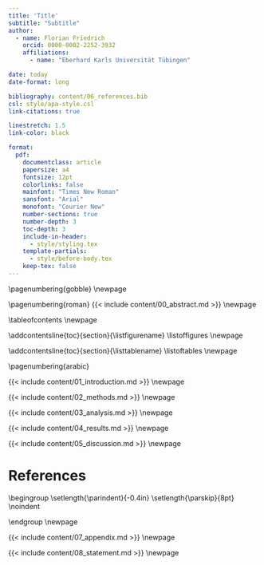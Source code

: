 ```yaml
---
title: 'Title'
subtitle: "Subtitle"
author:
  - name: Florian Friedrich
    orcid: 0000-0002-2252-3932
    affiliations:
      - name: "Eberhard Karls Universität Tübingen"

date: today
date-format: long

bibliography: content/06_references.bib
csl: style/apa-style.csl
link-citations: true

linestretch: 1.5
link-color: black

format:
  pdf:
    documentclass: article
    papersize: a4
    fontsize: 12pt
    colorlinks: false
    mainfont: "Times New Roman"
    sansfont: "Arial"
    monofont: "Courier New"
    number-sections: true
    number-depth: 3
    toc-depth: 3
    include-in-header:
      - style/styling.tex
    template-partials:
      - style/before-body.tex
    keep-tex: false
---
```


<!-- titlepage is generated from before-body.tex -->
\pagenumbering{gobble}
\newpage

<!-- abstract -->
<!-- start roman page numbering (I II III) -->
\pagenumbering{roman}
{{< include content/00_abstract.md >}}
\newpage

<!-- toc, lof, lot and add them to toc-->
\tableofcontents
\newpage

\addcontentsline{toc}{section}{\listfigurename}
\listoffigures
\newpage

\addcontentsline{toc}{section}{\listtablename}
\listoftables
\newpage

<!-- start arabic page numbering (1 2 3) -->
\pagenumbering{arabic}

{{< include content/01_introduction.md >}}
\newpage

{{< include content/02_methods.md >}}
\newpage

{{< include content/03_analysis.md >}}
\newpage

{{< include content/04_results.md >}}
\newpage

{{< include content/05_discussion.md >}}
\newpage

# References
<!-- custom formatting: everything except the first line is indented a little bit to make it easier to find references by author names -->
\begingroup
\setlength{\parindent}{-0.4in}
\setlength{\parskip}{8pt}
\noindent
<!-- include references -->
<div id="refs"></div>
\endgroup
\newpage

{{< include content/07_appendix.md >}}
\newpage

{{< include content/08_statement.md >}}
\newpage